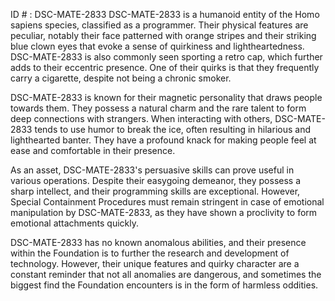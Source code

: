 ID # : DSC-MATE-2833
DSC-MATE-2833 is a humanoid entity of the Homo sapiens species, classified as a programmer. Their physical features are peculiar, notably their face patterned with orange stripes and their striking blue clown eyes that evoke a sense of quirkiness and lightheartedness. DSC-MATE-2833 is also commonly seen sporting a retro cap, which further adds to their eccentric presence. One of their quirks is that they frequently carry a cigarette, despite not being a chronic smoker.

DSC-MATE-2833 is known for their magnetic personality that draws people towards them. They possess a natural charm and the rare talent to form deep connections with strangers. When interacting with others, DSC-MATE-2833 tends to use humor to break the ice, often resulting in hilarious and lighthearted banter. They have a profound knack for making people feel at ease and comfortable in their presence.

As an asset, DSC-MATE-2833's persuasive skills can prove useful in various operations. Despite their easygoing demeanor, they possess a sharp intellect, and their programming skills are exceptional. However, Special Containment Procedures must remain stringent in case of emotional manipulation by DSC-MATE-2833, as they have shown a proclivity to form emotional attachments quickly.

DSC-MATE-2833 has no known anomalous abilities, and their presence within the Foundation is to further the research and development of technology. However, their unique features and quirky character are a constant reminder that not all anomalies are dangerous, and sometimes the biggest find the Foundation encounters is in the form of harmless oddities.